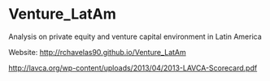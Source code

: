 Venture_LatAm
=============

Analysis on private equity and venture capital environment in Latin America

Website:  http://rchavelas90.github.io/Venture_LatAm

http://lavca.org/wp-content/uploads/2013/04/2013-LAVCA-Scorecard.pdf

